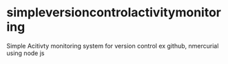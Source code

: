 # simpleversioncontrolactivitymonitoring


Simple Acitivty monitoring system for version control ex github, nmercurial  using node js
